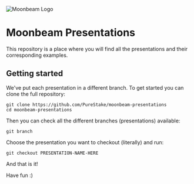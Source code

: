 ![Moonbeam Logo](https://github.com/PureStake/moonbeam/blob/master/media/moonbeam-cover.jpg?raw=true)

# Moonbeam Presentations

This repository is a place where you will find all the presentations and their corresponding examples.

## Getting started

We've put each presentation in a different branch. To get started you can clone the full repository:

```
git clone https://github.com/PureStake/moonbeam-presentations
cd moonbeam-presentations
```

Then you can check all the different branches (presentations) available:

```
git branch
```

Choose the presentation you want to checkout (literally) and run:

```
git checkout PRESENTATION-NAME-HERE
```

And that is it! 

Have fun :)


